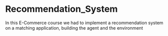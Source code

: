 # Recommendation_System
In this E-Commerce course we had to implement a recommendation system on a matching application, building the agent and the environment
